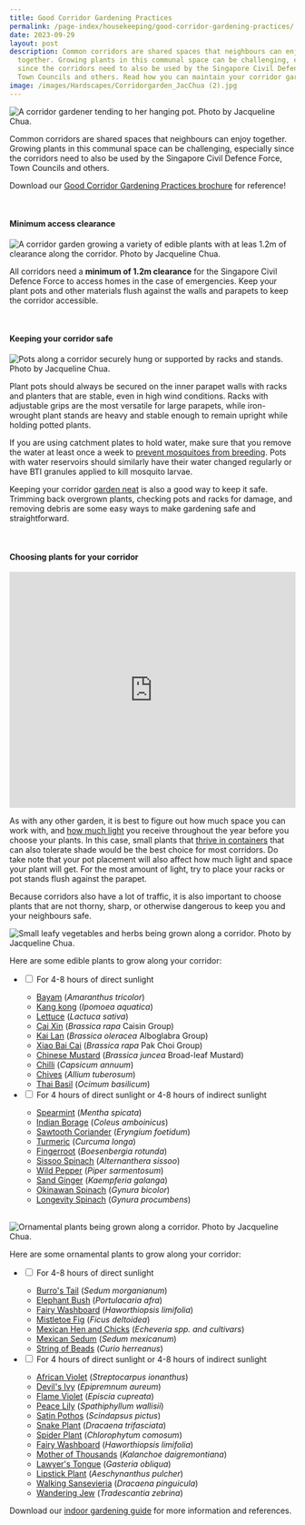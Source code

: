```yaml
---
title: Good Corridor Gardening Practices
permalink: /page-index/housekeeping/good-corridor-gardening-practices/
date: 2023-09-29
layout: post
description: Common corridors are shared spaces that neighbours can enjoy
  together. Growing plants in this communal space can be challenging, especially
  since the corridors need to also be used by the Singapore Civil Defence Force,
  Town Councils and others. Read how you can maintain your corridor garden here!
image: /images/Hardscapes/Corridorgarden_JacChua (2).jpg
---
```

<section>
	<img title="A corridor gardener tending to her hanging pot. Photo by Jacqueline Chua." src="/images/Gardeners/CorridorGardening_JacChua%20(1).jpg">
	<p>Common corridors are shared spaces that neighbours can enjoy together. Growing plants in this communal space can be challenging, especially since the corridors need to also be used by the Singapore Civil Defence Force, Town Councils and others.</p>
	<p>Download our <a download="" href="/files/good%20corridor%20gardening%20practices.pdf">Good Corridor Gardening Practices brochure</a> for reference! </p>
	<br>
</section>

<section>
	<h4>Minimum access clearance</h4>
	<img title="A corridor garden growing a variety of edible plants with at leas 1.2m of clearance along the corridor. Photo by Jacqueline Chua." src="/images/Hardscapes/Corridorgarden_JacChua%20(2).jpg">
	<p>All corridors need a <b>minimum of 1.2m clearance</b> for the Singapore Civil Defence Force to access homes in the case of emergencies. Keep your plant pots and other materials flush against the walls and parapets to keep the corridor accessible.</p>
	<br>
</section>

<section>
	<h4>Keeping your corridor safe</h4>
	<img title="Pots along a corridor securely hung or supported by racks and stands. Photo by Jacqueline Chua." src="/images/Garden%20design/CorridorGardens_JacChua%20(1).jpg">
	<p>Plant pots should always be secured on the inner parapet walls with racks and planters that are stable, even in high wind conditions. Racks with adjustable grips are the most versatile for large parapets, while iron-wrought plant stands are heavy and stable enough to remain upright while holding potted plants.</p>
	<p>If you are using catchment plates to hold water, make sure that you remove the water at least once a week to <a href="/page-index/housekeeping/keeping-gardens-mosquito-free/">prevent mosquitoes from breeding</a>. Pots with water reservoirs should similarly have their water changed regularly or have BTI granules applied to kill mosquito larvae.</p>
	<p>Keeping your corridor <a href="/page-index/housekeeping/keeping-your-garden-neat/">garden neat</a> is also a good way to keep it safe. Trimming back overgrown plants, checking pots and racks for damage, and removing debris are some easy ways to make gardening safe and straightforward.</p>
	<br>
</section>

<section>
	<h4>Choosing plants for your corridor</h4>
	<iframe allowfullscreen="" allow="accelerometer; autoplay; clipboard-write; encrypted-media; gyroscope; picture-in-picture; web-share" frameborder="0" title="YouTube video player" src="https://www.youtube.com/embed/eVBFePei-Bk?si=rz827tqlwF7jGvPC" width="100%" height="415"></iframe><br>
	<p>As with any other garden, it is best to figure out how much space you can work with, and <a href="/page-index/horticulture-techniques/gauging-light">how much light</a> you receive throughout the year before you choose your plants.  In this case, small plants that <a href="/page-index/horticulture-techniques/planting-in-containers/">thrive in containers</a> that can also tolerate shade would be the best choice for most corridors. Do take note that your pot placement will also affect how much light and space your plant will get. For the most amount of light, try to place your racks or pot stands flush against the parapet.</p>
	<p>Because corridors also have a lot of traffic, it is also important to choose plants that are not thorny, sharp, or otherwise dangerous to keep you and your neighbours safe.</p>
	<img title="Small leafy vegetables and herbs being grown along a corridor. Photo by Jacqueline Chua." src="/images/Garden%20design/CorridorGardens_JacChua%20(3).jpg">
	<p>Here are some edible plants to grow along your corridor:</p>
	<ul class="jekyllcodex_accordion">
		<li><input type="checkbox" id="accordion1">
		<label for="accordion1">For 4-8 hours of direct sunlight</label><div>
			<ul>
				<li><a href="/page-index/edible-plants/bayam">Bayam</a> (<em>Amaranthus tricolor</em>)</li>
				<li><a href="/page-index/edible-plants/kang-kong">Kang kong</a> (<em>Ipomoea aquatica</em>)</li>
				<li><a href="/page-index/edible-plants/lettuce">Lettuce</a> (<em>Lactuca sativa</em>)</li>
				<li><a href="/page-index/edible-plants/cai-xin">Cai Xin</a> (<em>Brassica rapa</em> Caisin Group)</li>
				<li><a href="/page-index/edible-plants/kai-lan">Kai Lan</a> (<em>Brassica oleracea</em> Alboglabra Group)</li>
				<li><a href="/page-index/edible-plants/xiao-bai-cai">Xiao Bai Cai</a> (<em>Brassica rapa</em> Pak Choi Group)</li>
				<li><a href="/page-index/edible-plants/chinese-mustard">Chinese Mustard</a> (<em>Brassica juncea</em> Broad-leaf Mustard)</li>
				<li><a href="/page-index/edible-plants/chilli">Chilli</a> (<em>Capsicum annuum</em>)</li>
				<li><a href="/page-index/edible-plants/chives">Chives</a> (<em>Allium tuberosum</em>)</li>
				<li><a href="/page-index/edible-plants/thai-basil">Thai Basil</a> (<em>Ocimum basilicum</em>)</li>
			</ul>
		</div></li>
		<li><input type="checkbox" id="accordion2">
		<label for="accordion2">For 4 hours of direct sunlight or 4-8 hours of indirect sunlight</label><div>
			<ul>
				<li><a href="/page-index/edible-plants/spearmint">Spearmint</a> (<em>Mentha spicata</em>)</li>
				<li><a href="/page-index/edible-plants/indian-borage">Indian Borage</a> (<em>Coleus amboinicus</em>)</li>
				<li><a href="/page-index/edible-plants/sawtooth-coriander">Sawtooth Coriander</a> (<em>Eryngium foetidum</em>)</li>
				<li><a href="/page-index/edible-plants/turmeric">Turmeric</a> (<em>Curcuma longa</em>)</li>
				<li><a href="/page-index/edible-plants/fingerroot">Fingerroot</a> (<em>Boesenbergia rotunda</em>)</li>
				<li><a href="/page-index/edible-plants/sissoo-spinach">Sissoo Spinach</a> (<em>Alternanthera sissoo</em>)</li>
				<li><a href="/page-index/edible-plants/wild-pepper">Wild Pepper</a> (<em>Piper sarmentosum</em>)</li>
				<li><a href="/page-index/edible-plants/sand-ginger">Sand Ginger</a> (<em>Kaempferia galanga</em>)</li>
				<li><a href="/page-index/edible-plants/okinawan-spinach">Okinawan Spinach</a> (<em>Gynura bicolor</em>)</li>
				<li><a href="/page-index/edible-plants/longevity-spinach">	Longevity Spinach</a> (<em>Gynura procumbens</em>)</li>
			</ul>
		</div>
	</li></ul>
	<br>
	<img title="Ornamental plants being grown along a corridor. Photo by Jacqueline Chua." src="/images/Garden%20design/CorridorGarden_JacChua.jpg">
	<p>Here are some ornamental plants to grow along your corridor:</p>
	<ul class="jekyllcodex_accordion">
		<li><input type="checkbox" id="accordion3">
		<label for="accordion3">For 4-8 hours of direct sunlight</label><div>
			<ul>
				<li><a href="/page-index/ornamental-plants/burros-tail">Burro's Tail</a> (<em>Sedum morganianum</em>)</li>
				<li><a href="/page-index/ornamental-plants/elephant-bush">Elephant Bush</a> (<em>Portulacaria afra</em>)</li>
				<li><a href="/page-index/ornamental-plants/fairy-washboard">Fairy Washboard</a> (<em>Haworthiopsis limifolia</em>)</li>
				<li><a href="/page-index/ornamental-plants/mistletoe-fig/">Mistletoe Fig</a> (<em>Ficus deltoidea</em>)</li>
				<li><a href="/page-index/ornamental-plants/mexican-hen-and-chicks">Mexican Hen and Chicks</a> (<em>Echeveria spp. and cultivars</em>)</li>
				<li><a href="/page-index/ornamental-plants/mexican-sedum">Mexican Sedum</a> (<em>Sedum mexicanum</em>)</li>
				<li><a href="/page-index/ornamental-plants/string-of-beads">String of Beads</a> (<em>Curio herreanus</em>)</li>
			</ul>
		</div></li>
		<li><input type="checkbox" id="accordion4">
		<label for="accordion4">For 4 hours of direct sunlight or 4-8 hours of indirect sunlight</label><div>
			<ul>
				<li><a href="/page-index/ornamental-plants/african-violet">African Violet</a> (<em>Streptocarpus ionanthus</em>)</li>
				<li><a href="/page-index/ornamental-plants/devils-ivy/">Devil's Ivy</a> (<em>Epipremnum aureum</em>)</li>
				<li><a href="/page-index/ornamental-plants/flame-violet">Flame Violet</a> (<em>Episcia cupreata</em>)</li>
				<li><a href="/page-index/ornamental-plants/peace-lily/">Peace Lily</a> (<em>Spathiphyllum wallisii</em>)</li>
				<li><a href="/page-index/ornamental-plants/satin-pothos">Satin Pothos</a> (<em>Scindapsus pictus</em>)</li>
				<li><a href="/page-index/ornamental-plants/snake-plant">Snake Plant</a> (<em>Dracaena trifasciata</em>)</li>
				<li><a href="/page-index/ornamental-plants/spider-plant">Spider Plant</a> (<em>Chlorophytum comosum</em>)</li>
				<li><a href="/page-index/ornamental-plants/fairy-washboard">Fairy Washboard</a> (<em>Haworthiopsis limifolia</em>)</li>
				<li><a href="/page-index/ornamental-plants/mother-of-thousands">Mother of Thousands</a> (<em>Kalanchoe daigremontiana</em>)</li>
				<li><a href="/page-index/ornamental-plants/lawyers-tongue">Lawyer's Tongue</a> (<em>Gasteria obliqua</em>)</li>
				<li><a href="/page-index/ornamental-plants/lipstick-plant/">Lipstick Plant</a> (<em>Aeschynanthus pulcher</em>)
				</li><li><a href="/page-index/ornamental-plants/walking-sansevieria">Walking Sansevieria</a> (<em>Dracaena pinguicula</em>)</li>
				<li><a href="/page-index/ornamental-plants/wandering-jew/">Wandering Jew</a> (<em>Tradescantia zebrina</em>)</li>
			</ul>
		</div></li>
	</ul>
	<p>Download our <a download="" href="/files/introduction%20to%20indoor%20gardening.pdf">indoor gardening guide</a> for more information and references. </p>
</section>